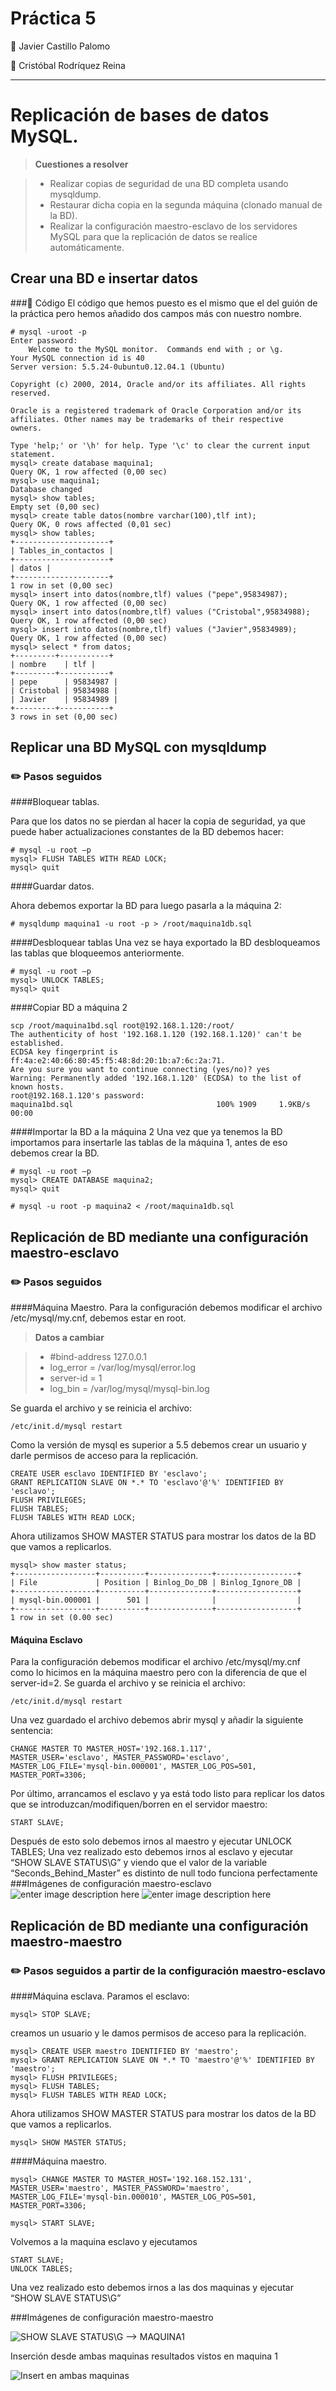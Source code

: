 Práctica 5
===================
:bust_in_silhouette: Javier Castillo Palomo

:bust_in_silhouette: Cristóbal Rodríquez Reina

----------


Replicación de bases de datos MySQL.
==================

> **Cuestiones a resolver**

> - Realizar copias de seguridad de una BD completa usando mysqldump.
> - Restaurar dicha copia en la segunda máquina (clonado manual de la BD).
> - Realizar la configuración maestro-esclavo de los servidores MySQL para que la
replicación de datos se realice automáticamente.

Crear una BD e insertar datos
-------------------

###:page_facing_up:  Código
El código que hemos puesto es el mismo que el del guión de la práctica pero hemos añadido dos campos más con nuestro nombre.

    # mysql -uroot -p
	Enter password: 
		Welcome to the MySQL monitor.  Commands end with ; or \g.
	Your MySQL connection id is 40
	Server version: 5.5.24-0ubuntu0.12.04.1 (Ubuntu)
	
	Copyright (c) 2000, 2014, Oracle and/or its affiliates. All rights reserved.
	
	Oracle is a registered trademark of Oracle Corporation and/or its
	affiliates. Other names may be trademarks of their respective
	owners.
	
	Type 'help;' or '\h' for help. Type '\c' to clear the current input statement.
	mysql> create database maquina1;
	Query OK, 1 row affected (0,00 sec)
	mysql> use maquina1;
	Database changed
	mysql> show tables;
	Empty set (0,00 sec)
	mysql> create table datos(nombre varchar(100),tlf int);
	Query OK, 0 rows affected (0,01 sec)
	mysql> show tables;
	+---------------------+
	| Tables_in_contactos |
	+---------------------+
	| datos |
	+---------------------+
	1 row in set (0,00 sec)
	mysql> insert into datos(nombre,tlf) values ("pepe",95834987);
	Query OK, 1 row affected (0,00 sec)
	mysql> insert into datos(nombre,tlf) values ("Cristobal",95834988);
	Query OK, 1 row affected (0,00 sec)
	mysql> insert into datos(nombre,tlf) values ("Javier",95834989);
	Query OK, 1 row affected (0,00 sec)
	mysql> select * from datos;
	+---------+-----------+
	| nombre    | tlf |
	+---------+-----------+
	| pepe      | 95834987 |
	| Cristobal | 95834988 |
	| Javier    | 95834989 |
	+---------+-----------+
	3 rows in set (0,00 sec)

Replicar una BD MySQL con mysqldump
--------------------


### :pencil2: Pasos seguidos
####Bloquear tablas.

Para que los datos no se pierdan al hacer la copia de seguridad, ya que puede haber actualizaciones constantes de la BD debemos hacer:

    # mysql -u root –p
	mysql> FLUSH TABLES WITH READ LOCK;
	mysql> quit
####Guardar datos.

Ahora debemos exportar la BD para luego pasarla a la máquina 2:

    # mysqldump maquina1 -u root -p > /root/maquina1db.sql
####Desbloquear tablas
Una vez se haya exportado la BD desbloqueamos las tablas que bloqueemos anteriormente.

    # mysql -u root –p
	mysql> UNLOCK TABLES;
	mysql> quit
####Copiar BD a máquina 2

    scp /root/maquina1bd.sql root@192.168.1.120:/root/
	The authenticity of host '192.168.1.120 (192.168.1.120)' can't be established.
	ECDSA key fingerprint is ff:4a:e2:40:66:80:45:f5:48:8d:20:1b:a7:6c:2a:71.
	Are you sure you want to continue connecting (yes/no)? yes
	Warning: Permanently added '192.168.1.120' (ECDSA) to the list of known hosts.
	root@192.168.1.120's password: 
	maquina1bd.sql                                100% 1909     1.9KB/s   00:00  
####Importar la BD a la máquina 2
Una vez que ya tenemos la BD importamos para insertarle las tablas de la máquina 1, antes de eso debemos crear la BD.

    # mysql -u root –p
	mysql> CREATE DATABASE maquina2;
	mysql> quit
	
	# mysql -u root -p maquina2 < /root/maquina1db.sql

Replicación de BD mediante una configuración maestro-esclavo
-------------------

### :pencil2: Pasos seguidos
####Máquina Maestro.
Para la configuración debemos modificar el archivo /etc/mysql/my.cnf, debemos estar en root.
> **Datos a cambiar**

> - #bind-address 127.0.0.1
> - log_error = /var/log/mysql/error.log
> - server-id = 1
> - log_bin = /var/log/mysql/mysql-bin.log

Se guarda el archivo y se reinicia el archivo:

    /etc/init.d/mysql restart
Como la versión de mysql es superior a 5.5 debemos crear un usuario y darle permisos de acceso para la replicación.

    CREATE USER esclavo IDENTIFIED BY 'esclavo';
	GRANT REPLICATION SLAVE ON *.* TO 'esclavo'@'%' IDENTIFIED BY 'esclavo';
	FLUSH PRIVILEGES;
	FLUSH TABLES;
	FLUSH TABLES WITH READ LOCK;
Ahora utilizamos SHOW MASTER STATUS para mostrar los datos de la BD que vamos a replicarlos.

    mysql> show master status;
	+------------------+----------+--------------+------------------+
	| File             | Position | Binlog_Do_DB | Binlog_Ignore_DB |
	+------------------+----------+--------------+------------------+
	| mysql-bin.000001 |      501 |              |                  |
	+------------------+----------+--------------+------------------+
	1 row in set (0.00 sec)


#### Máquina Esclavo
Para la configuración debemos modificar el archivo /etc/mysql/my.cnf como lo hicimos en la máquina maestro pero con la diferencia de que el server-id=2.
Se guarda el archivo y se reinicia el archivo:

    /etc/init.d/mysql restart
Una vez guardado el archivo debemos abrir mysql y añadir la siguiente sentencia:

    CHANGE MASTER TO MASTER_HOST='192.168.1.117',
	MASTER_USER='esclavo', MASTER_PASSWORD='esclavo',
	MASTER_LOG_FILE='mysql-bin.000001', MASTER_LOG_POS=501,
	MASTER_PORT=3306;

Por último, arrancamos el esclavo y ya está todo listo para replicar los datos que se introduzcan/modifiquen/borren en el servidor maestro:

    START SLAVE;
  Después de esto solo debemos irnos al maestro y ejecutar UNLOCK TABLES;
  Una vez realizado esto debemos irnos al esclavo y ejecutar “SHOW SLAVE STATUS\G” y viendo que el valor de la variable “Seconds_Behind_Master” es distinto de null todo funciona perfectamente
###Imágenes de configuración maestro-esclavo
![enter image description here](https://github.com/cr13/SWAP2015/blob/master/Practicas_Swap/P5/SHOW_MASTER_STATUS.png?raw=true)
![enter image description here](https://github.com/cr13/SWAP2015/blob/master/Practicas_Swap/P5/FUNCIONANDO.png?raw=true)
 
Replicación de BD mediante una configuración maestro-maestro
-------------------
### :pencil2: Pasos seguidos a partir de la configuración maestro-esclavo
####Máquina esclava.
Paramos el esclavo:

    mysql> STOP SLAVE;
   
 creamos un usuario y le damos permisos de acceso para la replicación.

    mysql> CREATE USER maestro IDENTIFIED BY 'maestro';
	mysql> GRANT REPLICATION SLAVE ON *.* TO 'maestro'@'%' IDENTIFIED BY 'maestro';
	mysql> FLUSH PRIVILEGES;
	mysql> FLUSH TABLES;
	mysql> FLUSH TABLES WITH READ LOCK;
Ahora utilizamos SHOW MASTER STATUS para mostrar los datos de la BD que vamos a replicarlos.

    mysql> SHOW MASTER STATUS;

####Máquina maestro.

    mysql> CHANGE MASTER TO MASTER_HOST='192.168.152.131',
    MASTER_USER='maestro', MASTER_PASSWORD='maestro',
    MASTER_LOG_FILE='mysql-bin.000010', MASTER_LOG_POS=501,
    MASTER_PORT=3306;

    mysql> START SLAVE;

Volvemos a la maquina esclavo y ejecutamos

    START SLAVE;
    UNLOCK TABLES;

Una vez realizado esto debemos irnos a las dos maquinas y ejecutar “SHOW SLAVE STATUS\G”  

###Imágenes de configuración maestro-maestro

![SHOW SLAVE STATUS\G --> MAQUINA1](https://github.com/cr13/SWAP2015/blob/master/Practicas_Swap/P5/show%20master%20STATUS%20m-m.JPG?raw=true)

Inserción desde ambas maquinas resultados vistos en maquina 1

![Insert en ambas maquinas](https://github.com/cr13/SWAP2015/blob/master/Practicas_Swap/P5/insert_maestro-maestro.JPG?raw=true)